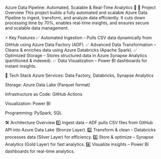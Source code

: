 Azure Data Pipeline: Automated, Scalable & Real-Time Analytics 🚀
📌 Project Overview
This project builds a fully automated and scalable Azure Data Pipeline to ingest, transform, and analyze data efficiently. It cuts down processing time by 70%, enables real-time insights, and ensures secure and scalable data management.

⚡ Key Features
✅ Automated Ingestion – Pulls CSV data dynamically from GitHub using Azure Data Factory (ADF).
✅ Advanced Data Transformation – Cleans & enriches data using Azure Databricks (Apache Spark).
✅ Optimized Storage – Stores structured data in Azure Synapse Analytics (partitioned & indexed).
✅ Data Visualization – Power BI dashboards for instant insights.

🔧 Tech Stack
Azure Services: Data Factory, Databricks, Synapse Analytics

Storage: Azure Data Lake (Parquet format)

Infrastructure as Code: GitHub Actions

Visualization: Power BI

Programming: PySpark, SQL

🛠️ Architecture Overview
1️⃣ Ingest data – ADF pulls CSV files from GitHub API into Azure Data Lake (Bronze Layer).
2️⃣ Transform & clean – Databricks processes data (Silver Layer) for efficiency.
3️⃣ Store & optimize – Synapse Analytics (Gold Layer) for fast analytics.
4️⃣ Visualize insights – Power BI dashboards for real-time analytics. 
